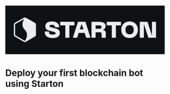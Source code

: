 <p>
  <a target="https://starton.io"><img src="assets/starton-banner.jpg" alt="Starton Logo" /></a>
</p>

# Deploy your first blockchain bot using Starton 
